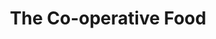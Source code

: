 ---
title: "The Co-operative Food"
url: /bristol/the-co-operative-food-north-street/
shop: convenience
---